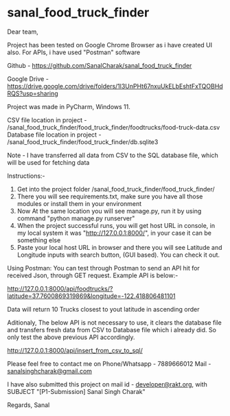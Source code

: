# sanal_food_truck_finder

Dear team,

Project has been tested on Google Chrome Browser as i have created UI also. For APIs, i have used "Postman" software

Github - https://github.com/SanalCharak/sanal_food_truck_finder

Google Drive - https://drive.google.com/drive/folders/1l3UnPHt67nxuUkELbEshtFxTQOBHdRQS?usp=sharing

Project was made in PyCharm, Windows 11.

CSV file location in project - /sanal_food_truck_finder/food_truck_finder/foodtrucks/food-truck-data.csv
Database file location in project - /sanal_food_truck_finder/food_truck_finder/db.sqlite3

Note - I have transferred all data from CSV to the SQL database file, which will be used for fetching data

Instructions:-

1. Get into the project folder /sanal_food_truck_finder/food_truck_finder/
2. There you will see requirements.txt, make sure you have all those modules or install them in your environment
3. Now At the same location you will see manage.py, run it by using command "python manage.py runserver"
4. When the project successful runs, you will get host URL in console, in my local system it was "http://127.0.0.1:8000/", in your case it can be something else
5. Paste your local host URL in browser and there you will see Latitude and Longitude inputs with search button, (GUI based). You can check it out.

Using Postman: You can test through Postman to send an API hit for received Json, through GET request. Example API is below:-

http://127.0.0.1:8000/api/foodtrucks/?latitude=37.7600869319869&longitude=-122.418806481101

Data will return 10 Trucks closest to yout latitude in ascending order

Aditionaly, The below API is not necessary to use, it clears the database file and transfers fresh data from CSV to Database file which i already did. So only test the above previous API accordingly.

http://127.0.0.1:8000/api/insert_from_csv_to_sql/

Please feel free to contact me on Phone/Whatsapp - 7889666012
Mail - sanalsinghcharak@gmail.com

I have also submitted this project on mail id - developer@rakt.org, with SUBJECT "[P1-Submission] Sanal Singh Charak"

Regards,
Sanal
